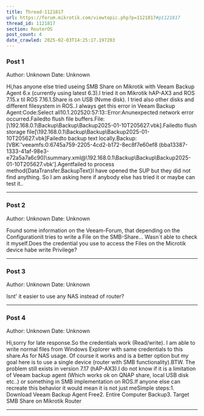 ```yaml
---
title: Thread-1121817
url: https://forum.mikrotik.com/viewtopic.php?p=1121817#p1121817
thread_id: 1121817
section: RouterOS
post_count: 4
date_crawled: 2025-02-03T14:25:17.197203
---
```


### Post 1
Author: Unknown
Date: Unknown

Hi,has anyone else tried useing SMB Share on Mikrotik with Veeam Backup Agent 6.x (currently using latest 6.3).I tried it on Mikrotik hAP-AX3 and ROS 7.15.x til ROS 7.16.1.Share is on USB (Nvme disk). I tried also other disks and different filesystem in ROS..I always get this error in Veeam Backup Agent:Code:Select all10.1.202520:57:13::Error:Anunexpected network error occurred.Failedto flush file buffers.File:[\\192.168.0.1\Backup\Backup\Backup2025-01-10T205627.vbk].Failedto flush storage file[\\192.168.0.1\Backup\Backup\Backup2025-01-10T205627.vbk]Failedto backup text locally.Backup:[VBK:'veeamfs:0:6745a759-2205-4cd2-b172-8ec8f7e60ef8 (bba13387-1333-41af-98e3-e72a5a7a6c90)\summary.xml@\\192.168.0.1\Backup\Backup\Backup2025-01-10T205627.vbk'].Agentfailed to process method{DataTransfer.BackupText}I have opened the SUP but they did not find anything. So I am asking here if anybody else has tried it or maybe can test it..

---
### Post 2
Author: Unknown
Date: Unknown

Found some information on the Veeam-Forum, that depending on the Configurationit tries to write a File on the SMB-Share... Wasn`t able to check it myself.Does the credential you use to access the Files on the Microtik device habe write Privilege?

---
### Post 3
Author: Unknown
Date: Unknown

Isnt' it easier to use any NAS instead of router?

---
### Post 4
Author: Unknown
Date: Unknown

Hi,sorry for late response.So the credentials work (Read/write). I am able to write normal files from Windows Explorer with same credentials to this share.As for NAS usage. Of course it works and is a better option but my goal here is to use a single device (router with SMB functionality).BTW. The problem still exists in version 7.17 (hAP-AX3).I do not know if it is a limitation of Veeam backup agent (Which works ok on QNAP share, local USB disk etc..) or something in SMB implementation on ROS.If anyone else can recreate this behavior it would mean it is not just meSimple steps:1. Download Veeam Backup Agent Free2. Entire Computer Backup3. Target SMB Share on Mikrotik Router

---
